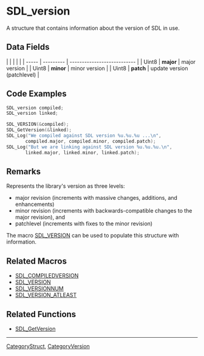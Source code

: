 # SDL_version

A structure that contains information about the version of SDL in use.

## Data Fields

|       |           |                             |                                 |
| ----- | --------- | --------------------------- |
| Uint8 | **major** | major version               |
| Uint8 | **minor** | minor version               |
| Uint8 | **patch** | update version (patchlevel) |

## Code Examples

```c
SDL_version compiled;
SDL_version linked;

SDL_VERSION(&compiled);
SDL_GetVersion(&linked);
SDL_Log("We compiled against SDL version %u.%u.%u ...\n",
       compiled.major, compiled.minor, compiled.patch);
SDL_Log("But we are linking against SDL version %u.%u.%u.\n",
       linked.major, linked.minor, linked.patch);
```

## Remarks

Represents the library's version as three levels:

- major revision (increments with massive changes, additions, and enhancements)
- minor revision (increments with backwards-compatible changes to the major revision), and
- patchlevel (increments with fixes to the minor revision)

The macro [SDL_VERSION](SDL_VERSION.md) can be used to populate this structure with information.

## Related Macros

- [SDL_COMPILEDVERSION](SDL_COMPILEDVERSION.md)
- [SDL_VERSION](SDL_VERSION.md)
- [SDL_VERSIONNUM](SDL_VERSIONNUM.md)
- [SDL_VERSION_ATLEAST](SDL_VERSION_ATLEAST.md)

## Related Functions

- [SDL_GetVersion](SDL_GetVersion.md)

----
[CategoryStruct](CategoryStruct.md), [CategoryVersion](CategoryVersion.md)
